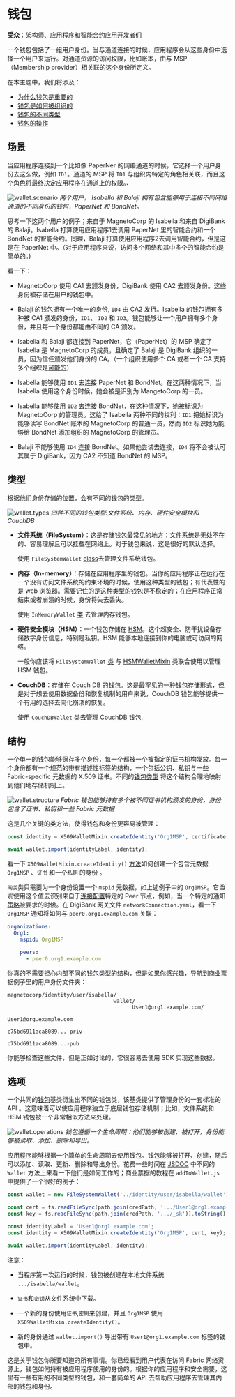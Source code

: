 # 钱包

**受众**：架构师、应用程序和智能合约应用开发者们

一个钱包包括了一组用户身份。当与通道连接的时候，应用程序会从这些身份中选择一个用户来运行。对通道资源的访问权限，比如账本，由与 MSP（Membership provider）相关联的这个身份所定义。

在本主题中，我们将涉及：

* [为什么钱包是重要的](#场景)
* [钱包是如何被组织的](#结构)
* [钱包的不同类型](#类型)
* [钱包的操作](#操作)

## 场景

当应用程序连接到一个比如像 PaperNer 的网络通道的时候，它选择一个用户身份去这么做，例如 `ID1`。通道的 MSP 将 `ID1` 与组织内特定的角色相关联，而且这个角色将最终决定应用程序在通道上的权限。、

![wallet.scenario](./develop.diagram.10.png)
*两个用户， Isabella 和 Balaji 拥有包含能够用于连接不同网络通道的不同身份的钱包，PaperNet 和 BondNet。*

思考一下这两个用户的例子；来自于 MagnetoCorp 的 lsabella 和来自 DigiBank 的 Balaji。Isabella 打算使用应用程序1去调用 PaperNet 里的智能合约和一个 BondNet 的智能合约。同理，Balaji 打算使用应用程序2去调用智能合约，但是这是在 PaperNet 中。（对于应用程序来说，访问多个网络和其中多个的智能合约是[简单的](./application.html#construct-request)。)

看一下：

* MagnetoCorp 使用 CA1 去颁发身份，DigiBank 使用 CA2 去颁发身份。这些身份被存储在用户的钱包中。

* Balaji 的钱包拥有一个唯一的身份, `ID4` 由 CA2 发行。Isabella 的钱包拥有多种被 CA1 颁发的身份，`ID1`、 `ID2`  和 `ID3`。钱包能够让一个用户拥有多个身份，并且每一个身份都能由不同的 CA 颁发。

* Isabella 和 Balaji 都连接到 PaperNet，它（PaperNet）的 MSP 确定了 Isabella 是 MagnetoCorp 的成员，且确定了 Balaji 是 DigiBank 组织的一员，因为信任颁发他们身份的 CA。（一个组织使用多个 CA 或者一个 CA 支持多个组织是[可能的](../membership/membership.html#mapping-msps-to-organizations)） 

* Isabella 能够使用 `ID1` 去连接 PaperNet 和 BondNet。在这两种情况下，当 Isabella 使用这个身份时候，她会被是识别为 MangetoCorp 的一员。

* Isabella 能够使用 `ID2` 去连接 BondNet，在这种情况下，她被标识为 MagnetoCorp 的管理员。这给了 Isabella 两种不同的权利：`ID1` 把她标识为能够读写 BondNet 账本的 MagnetoCorp 的普通一员，然而 `ID2` 标识她为能够给 BondNet 添加组织的 MagnetoCorp 的管理员。

* Balaji 不能够使用 `ID4` 连接 BondNet。如果他尝试去连接，`ID4` 将不会被认可其属于 DigiBank，因为 CA2 不知道 BondNet 的 MSP。

## 类型

根据他们身份存储的位置，会有不同的钱包的类型。

![wallet.types](./develop.diagram.12.png)
*四种不同的钱包类型:文件系统、内存、硬件安全模块和 CouchDB*

* **文件系统（FileSystem）**：这是存储钱包最常见的地方；文件系统是无处不在的、容易理解且可以挂载在网络上。对于钱包来说，这是很好的默认选择。

  使用 `FileSystemWallet` [class](https://fabric-sdk-node.github.io/master/module-fabric-network.FileSystemWallet.html)去管理文件系统钱包。


* **内存（In-memory）**：存储在应用程序里的钱包。当你的应用程序正在运行在一个没有访问文件系统的约束环境的时候，使用这种类型的钱包；有代表性的是 web 浏览器。需要记住的是这种类型的钱包是不稳定的；在应用程序正常结束或者崩溃的时候，身份将失去丢失。

  使用 `InMemoryWallet`  [类](https://fabric-sdk-node.github.io/master/module-fabric-network.InMemoryWallet.html) 去管理内存钱包。

* **硬件安全模块（HSM）**：一个钱包存储在 [HSM](https://en.wikipedia.org/wiki/Hardware_security_module)。这个超安全、防干扰设备存储数字身份信息，特别是私钥。HSM 能够本地连接到你的电脑或可访问的网络。

  一般你应该将 `FileSystemWallet` [类](https://fabric-sdk-node.github.io/master/module-fabric-network.FileSystemWallet.html) 与 [HSMWalletMixin](https://fabric-sdk-node.github.io/master/module-fabric-network.HSMWalletMixin.html) 类联合使用以管理 HSM 钱包。

* **CouchDB**：存储在 Couch DB 的钱包。这是最罕见的一种钱包存储形式，但是对于想去使用数据备份和恢复机制的用户来说，CouchDB 钱包能够提供一个有用的选择去简化崩溃的恢复。

  使用 `CouchDBWallet`  [类](https://fabric-sdk-node.github.io/master/module-fabric-network.CouchDBWallet.html)去管理 CouchDB 钱包.

## 结构

一个单一的钱包能够保存多个身份，每一个都被一个被指定的证书机构发放。每一个身份都有一个规范的带有描述性标签的结构，一个包括公钥、私钥与一些 Fabric-specific 元数据的 X.509 证书。不同的[钱包类型](#类型) 将这个结构合理地映射到他们地存储机制上。

![wallet.structure](./develop.diagram.11.png)
*Fabric 钱包能够持有多个被不同证书机构颁发的身份，身份包含了证书、私钥和一些 Fabric 元数据*

这是几个关键的类方法，使得钱包和身份更容易被管理：

```JavaScript
const identity = X509WalletMixin.createIdentity('Org1MSP', certificate, key);

await wallet.import(identityLabel, identity);
```

看一下 `X509WalletMixin.createIdentity()` [方法](https://fabric-sdk-node.github.io/master/module-fabric-network.X509WalletMixin.html)如何创建一个包含元数据 `Org1MSP` 、`证书` 和一个`私钥` 的身份 。

`网关`类只需要为一个身份设置一个 `mspid` 元数据，如上述例子中的 `Org1MSP`。它*当前*使用这个值去识别来自于[连接配置](./connectionprofile.html)特定的 Peer 节点，例如，当一个特定的通知[策略](./connectoptions.html)被要求的时候。在 DigiBank 网关文件 `networkConnection.yaml`，看一下 `Org1MSP` 通知将如何与 `peer0.org1.example.com` 关联：

```yaml
organizations:
  Org1:
    mspid: Org1MSP

    peers:
      - peer0.org1.example.com
```

你真的不需要担心内部不同的钱包类型的结构，但是如果你感兴趣，导航到商业票据例子里的用户身份文件夹：

```
magnetocorp/identity/user/isabella/
                                  wallet/
                                        User1@org1.example.com/
                                                              User1@org.example.com
                                                              c75bd6911aca8089...-priv
                                                              c75bd6911aca8089...-pub
```

你能够检查这些文件，但是正如讨论的，它很容易去使用 SDK 实现这些数据。

## 选项

一个共同的[钱包](https://fabric-sdk-node.github.io/master/module-fabric-network.Wallet.html)基类衍生出不同的钱包类，该基类提供了管理身份的一套标准的 API 。这意味着可以使应用程序独立于底层钱包存储机制；比如，文件系统和 HSM 钱包被一个非常相似方法来处理。

![wallet.operations](./develop.diagram.13.png)
*钱包遵循一个生命周期：他们能够被创建、被打开，身份能够被读取、添加、删除和导出。*

应用程序能够根据一个简单的生命周期去使用钱包。钱包能够被打开、创建，随后可以添加、读取、更新、删除和导出身份。花费一些时间在 [JSDOC](https://fabric-sdk-node.github.io/master/module-fabric-network.Wallet.html) 中不同的 `Wallet` 方法上来看一下他们是如何工作的；商业票据的教程在 `addToWallet.js` 中提供了一个很好的例子：

```JavaScript
const wallet = new FileSystemWallet('../identity/user/isabella/wallet');

const cert = fs.readFileSync(path.join(credPath, '.../User1@org1.example.com-cert.pem')).toString();
const key = fs.readFileSync(path.join(credPath, '.../_sk')).toString();

const identityLabel = 'User1@org1.example.com';
const identity = X509WalletMixin.createIdentity('Org1MSP', cert, key);

await wallet.import(identityLabel, identity);
```

注意：

* 当程序第一次运行的时候，钱包被创建在本地文件系统 `.../isabella/wallet`。

* `证书`和`密钥`从文件系统中下载。

* 一个新的身份使用`证书`,`密钥`来创建，并且 `Org1MSP` 使用 `X509WalletMixin.createIdentity()`。

* 新的身份通过 `wallet.import()` 导出带有 `User1@org1.example.com` 标签的钱包中。

这是关于钱包你所要知道的所有事情。你已经看到用户代表在访问 Fabric 网络资源上，钱包如何持有被应用程序使用的身份的。根据你的应用程序和安全需要，这里有一些有用的不同类型的钱包，和一套简单的 API 去帮助应用程序去管理其内部的钱包和身份。

<!--- Licensed under Creative Commons Attribution 4.0 International License
https://creativecommons.org/licenses/by/4.0/ -->
